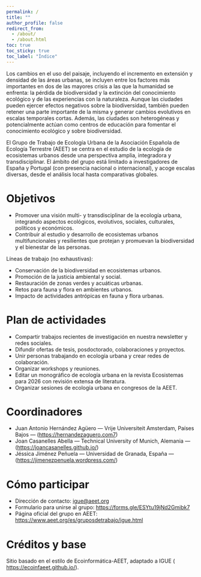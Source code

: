 ```yaml
---
permalink: /
title: ""
author_profile: false
redirect_from:
  - /about/
  - /about.html
toc: true
toc_sticky: true
toc_label: "Índice"
---
```



Los cambios en el uso del paisaje, incluyendo el incremento en extensión y densidad de las áreas urbanas, se incluyen entre los factores más importantes en dos de las mayores crisis a las que la humanidad se enfrenta: la pérdida de biodiversidad y la extinción del conocimiento ecológico y de las experiencias con la naturaleza. Aunque las ciudades pueden ejercer efectos negativos sobre la biodiversidad, también pueden retener una parte importante de la misma y generar cambios evolutivos en escalas temporales cortas. Además, las ciudades son heterogéneas y potencialmente actúan como centros de educación para fomentar el conocimiento ecológico y sobre biodiversidad. 


El Grupo de Trabajo de Ecología Urbana de la Asociación Española de Ecología Terrestre (AEET) se centra en el estudio de la ecología de ecosistemas urbanos desde una perspectiva amplia, integradora y transdisciplinar. El ámbito del grupo está limitado a investigadores de España y Portugal (con presencia nacional o internacional), y acoge escalas diversas, desde el análisis local hasta comparativas globales.

Objetivos
======
- Promover una visión multi- y transdisciplinar de la ecología urbana, integrando aspectos ecológicos, evolutivos, sociales, culturales, políticos y económicos.
- Contribuir al estudio y desarrollo de ecosistemas urbanos multifuncionales y resilientes que protejan y promuevan la biodiversidad y el bienestar de las personas.

Líneas de trabajo (no exhaustivas):
- Conservación de la biodiversidad en ecosistemas urbanos.
- Promoción de la justicia ambiental y social.
- Restauración de zonas verdes y acuáticas urbanas.
- Retos para fauna y flora en ambientes urbanos.
- Impacto de actividades antrópicas en fauna y flora urbanas.

Plan de actividades
======
- Compartir trabajos recientes de investigación en nuestra newsletter y redes sociales.
- Difundir ofertas de tesis, posdoctorado, colaboraciones y proyectos.
- Unir personas trabajando en ecología urbana y crear redes de colaboración.
- Organizar workshops y reuniones.
- Editar un monográfico de ecología urbana en la revista Ecosistemas para 2026 con revisión extensa de literatura.
- Organizar sesiones de ecología urbana en congresos de la AEET.

Coordinadores
======
- Juan Antonio Hernández Agüero — Vrije Universiteit Amsterdam, Países Bajos — (<https://hernandezaguero.com7>)
- Joan Casanelles Abella — Technical University of Munich, Alemania — (<https://joancasanelles.github.io/>)
- Jéssica Jiménez Peñuela — Universidad de Granada, España — (<https://jimenezpenuela.wordpress.com/>)

Cómo participar
======
- Dirección de contacto: igue@aeet.org
- Formulario para unirse al grupo: <https://forms.gle/ESYtu19jNd2Gmibk7>
- Página oficial del grupo en AEET: <https://www.aeet.org/es/gruposdetrabajo/igue.html>

Créditos y base
======
Sitio basado en el estilo de Ecoinformática-AEET, adaptado a IGUE (
<https://ecoinfaeet.github.io/>). 
